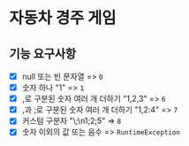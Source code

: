 # 자동차 경주 게임

## 기능 요구사항

- [X] null 또는 빈 문자열 => `0`
- [X] 숫자 하나 "1" => `1`
- [X] ,로 구분된 숫자 여러 개 더하기 "1,2,3" => `6`
- [X] ,과 ;로 구분된 숫자 여러 개 더하기 "1,2:4" => `7`
- [X] 커스텀 구분자 "\\;\n1;2;5" => `8`
- [X] 숫자 이외의 값 또는 음수 => `RuntimeException`
